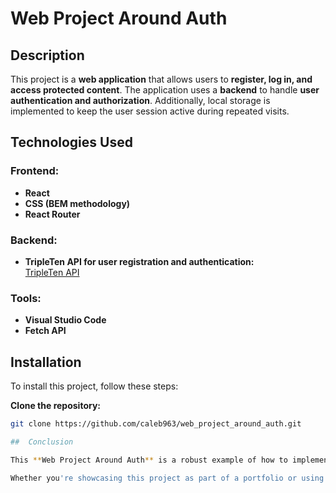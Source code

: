 # Web Project Around Auth  

## Description  
This project is a **web application** that allows users to **register, log in, and access protected content**. The application uses a **backend** to handle **user authentication and authorization**. Additionally, local storage is implemented to keep the user session active during repeated visits.  

## Technologies Used  

### **Frontend:**  
- **React**  
- **CSS (BEM methodology)**  
- **React Router**  

### **Backend:**  
- **TripleTen API for user registration and authentication:**  
  [TripleTen API](https://tripleten.desarrollointerno.com)  

### **Tools:**  
- **Visual Studio Code**  
- **Fetch API**  

## Installation  

To install this project, follow these steps:  

**Clone the repository:**  
   ```bash
   git clone https://github.com/caleb963/web_project_around_auth.git

   ##  Conclusion

This **Web Project Around Auth** is a robust example of how to implement a secure and user-friendly authentication system using modern technologies like **React**, **React Router**, and the **TripleTen API**. By combining a responsive frontend, clean design principles (with CSS and BEM), and efficient session management via local storage, this project demonstrates a cohesive approach to creating practical, real-world web applications.

Whether you're showcasing this project as part of a portfolio or using it as a foundation for further development, it's a versatile starting point with plenty of room for customization and scaling. Congratulations on building a feature-rich application, and may it serve as a stepping stone for more advanced projects ahead! 
